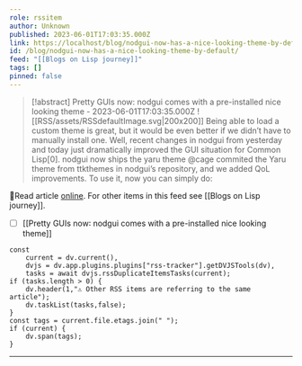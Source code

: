 ```yaml
---
role: rssitem
author: Unknown
published: 2023-06-01T17:03:35.000Z
link: https://localhost/blog/nodgui-now-has-a-nice-looking-theme-by-default/
id: /blog/nodgui-now-has-a-nice-looking-theme-by-default/
feed: "[[Blogs on Lisp journey]]"
tags: []
pinned: false
---
```


> [!abstract] Pretty GUIs now: nodgui comes with a pre-installed nice looking theme - 2023-06-01T17:03:35.000Z
> <span class="rss-image">![[RSS/assets/RSSdefaultImage.svg|200x200]]</span> Being able to load a custom theme is great, but it would be even better if we didn&rsquo;t have to manually install one.
> Well, recent changes in nodgui from yesterday and today just dramatically improved the GUI situation for Common Lisp[0].
> nodgui now ships the yaru theme @cage commited the Yaru theme from ttkthemes in nodgui&rsquo;s repository, and we added QoL improvements. To use it, now you can simply do:

🔗Read article [online](https://localhost/blog/nodgui-now-has-a-nice-looking-theme-by-default/). For other items in this feed see [[Blogs on Lisp journey]].

- [ ] [[Pretty GUIs now꞉ nodgui comes with a pre-installed nice looking theme]]

~~~dataviewjs
const
    current = dv.current(),
	dvjs = dv.app.plugins.plugins["rss-tracker"].getDVJSTools(dv),
	tasks = await dvjs.rssDuplicateItemsTasks(current);
if (tasks.length > 0) {
	dv.header(1,"⚠ Other RSS items are referring to the same article");
    dv.taskList(tasks,false);
}
const tags = current.file.etags.join(" ");
if (current) {
	dv.span(tags);
}
~~~

- - -
